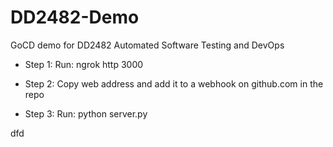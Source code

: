 # DD2482-Demo

GoCD demo for DD2482 Automated Software Testing and DevOps

- Step 1: Run: ngrok http 3000

- Step 2: Copy web address and add it to a webhook on github.com in the repo

- Step 3: Run: python server.py

dfd
